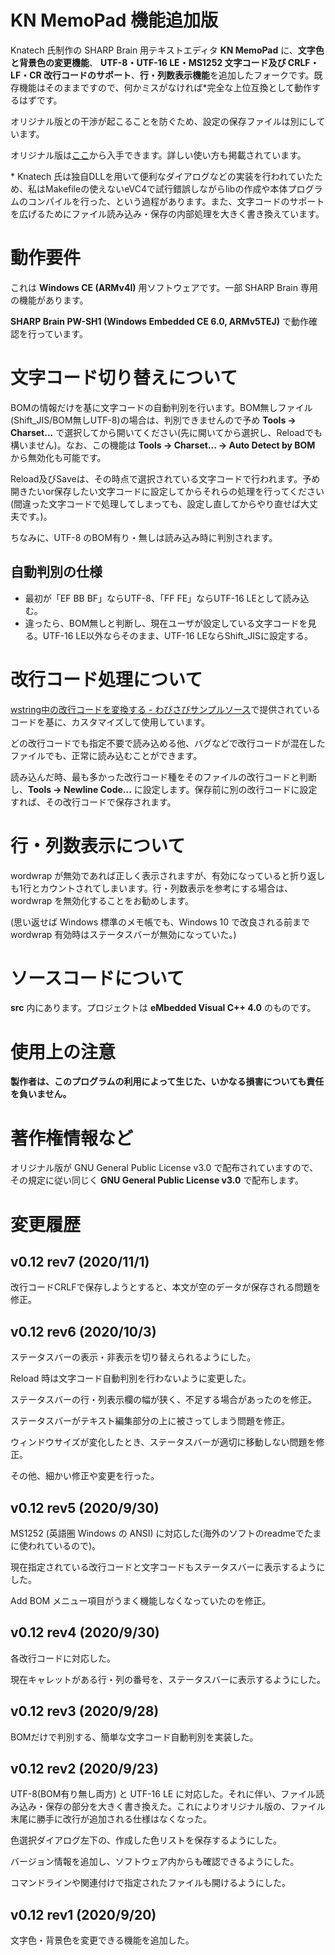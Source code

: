 # KN MemoPad 機能追加版
Knatech 氏制作の SHARP Brain 用テキストエディタ **KN MemoPad** に、**文字色と背景色の変更機能**、 **UTF-8・UTF-16 LE・MS1252 文字コード及び CRLF・LF・CR 改行コードのサポート**、**行・列数表示機能**を追加したフォークです。既存機能はそのままですので、何かミスがなければ\*完全な上位互換として動作するはずです。

オリジナル版との干渉が起こることを防ぐため、設定の保存ファイルは別にしています。

オリジナル版は[ここ](https://bitbucket.org/knatech/brain-tools/src/master/)から入手できます。詳しい使い方も掲載されています。

\* Knatech 氏は独自DLLを用いて便利なダイアログなどの実装を行われていたため、私はMakefileの使えないeVC4で試行錯誤しながらlibの作成や本体プログラムのコンパイルを行った、という過程があります。また、文字コードのサポートを広げるためにファイル読み込み・保存の内部処理を大きく書き換えています。

# 動作要件
これは **Windows CE (ARMv4I)** 用ソフトウェアです。一部 SHARP Brain 専用の機能があります。

**SHARP Brain PW-SH1 (Windows Embedded CE 6.0, ARMv5TEJ)** で動作確認を行っています。

# 文字コード切り替えについて
BOMの情報だけを基に文字コードの自動判別を行います。BOM無しファイル(Shift_JIS/BOM無しUTF-8)の場合は、判別できませんので予め **Tools -> Charset...** で選択してから開いてください(先に開いてから選択し、Reloadでも構いません)。なお、この機能は **Tools -> Charset... -> Auto Detect by BOM** から無効化も可能です。

Reload及びSaveは、その時点で選択されている文字コードで行われます。予め開きたいor保存したい文字コードに設定してからそれらの処理を行ってください(間違った文字コードで処理してしまっても、設定し直してからやり直せば大丈夫です。)。

ちなみに、UTF-8 のBOM有り・無しは読み込み時に判別されます。

## 自動判別の仕様
- 最初が「EF BB BF」ならUTF-8、「FF FE」ならUTF-16 LEとして読み込む。
- 違ったら、BOM無しと判断し、現在ユーザが設定している文字コードを見る。UTF-16 LE以外ならそのまま、UTF-16 LEならShift_JISに設定する。

# 改行コード処理について
[wstring中の改行コードを変換する - わびさびサンプルソース](https://www.wabiapp.com/WabiSampleSource/windows/convert_crlf_w.html)で提供されているコードを基に、カスタマイズして使用しています。

どの改行コードでも指定不要で読み込める他、バグなどで改行コードが混在したファイルでも、正常に読み込むことができます。

読み込んだ時、最も多かった改行コード種をそのファイルの改行コードと判断し、**Tools -> Newline Code...** に設定します。保存前に別の改行コードに設定すれば、その改行コードで保存されます。

# 行・列数表示について
wordwrap が無効であれば正しく表示されますが、有効になっていると折り返しも1行とカウントされてしまいます。行・列数表示を参考にする場合は、 wordwrap を無効化することをお勧めします。

(思い返せば Windows 標準のメモ帳でも、Windows 10 で改良される前まで wordwrap 有効時はステータスバーが無効になっていた。)

# ソースコードについて
**src** 内にあります。プロジェクトは **eMbedded Visual C++ 4.0** のものです。

# 使用上の注意
**製作者は、このプログラムの利用によって生じた、いかなる損害についても責任を負いません。**

# 著作権情報など
オリジナル版が GNU General Public License v3.0 で配布されていますので、その規定に従い同じく **GNU General Public License v3.0** で配布します。

# 変更履歴
## v0.12 rev7 (2020/11/1)
改行コードCRLFで保存しようとすると、本文が空のデータが保存される問題を修正。

## v0.12 rev6 (2020/10/3)
ステータスバーの表示・非表示を切り替えられるようにした。

Reload 時は文字コード自動判別を行わないように変更した。

ステータスバーの行・列表示欄の幅が狭く、不足する場合があったのを修正。

ステータスバーがテキスト編集部分の上に被さってしまう問題を修正。

ウィンドウサイズが変化したとき、ステータスバーが適切に移動しない問題を修正。

その他、細かい修正や変更を行った。

## v0.12 rev5 (2020/9/30)
MS1252 (英語圏 Windows の ANSI) に対応した(海外のソフトのreadmeでたまに使われているので)。

現在指定されている改行コードと文字コードもステータスバーに表示するようにした。

Add BOM メニュー項目がうまく機能しなくなっていたのを修正。

## v0.12 rev4 (2020/9/30)
各改行コードに対応した。

現在キャレットがある行・列の番号を、ステータスバーに表示するようにした。

## v0.12 rev3 (2020/9/28)
BOMだけで判別する、簡単な文字コード自動判別を実装した。

## v0.12 rev2 (2020/9/23)
UTF-8(BOM有り無し両方) と UTF-16 LE に対応した。それに伴い、ファイル読み込み・保存の部分を大きく書き換えた。これによりオリジナル版の、ファイル末尾に勝手に改行が追加される仕様はなくなった。

色選択ダイアログ左下の、作成した色リストを保存するようにした。

バージョン情報を追加し、ソフトウェア内からも確認できるようにした。

コマンドラインや関連付けで指定されたファイルも開けるようにした。

## v0.12 rev1 (2020/9/20)
文字色・背景色を変更できる機能を追加した。